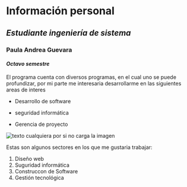 # **Información personal** 
## *Estudiante ingeniería de sistema*
### **Paula Andrea Guevara**
#### *Octavo semestre*

El programa cuenta con diversos programas, en el cual uno se puede profundizar, por mi parte 
me interesaria desarrollarme en las siguientes areas de interes 

* Desarrollo de software
- seguridad informática
* Gerencia de proyecto

![texto cualquiera por si no carga la imagen](https://www.extrasoft.es/wp-content/uploads/2016/10/extrasoftware-imagenhome.png)

Estas son algunos sectores en los que me gustaria trabajar:

1. Diseño web
2. Suguridad informática
3. Construccon de Software
4. Gestión tecnológica









